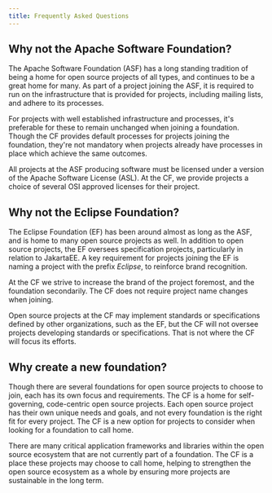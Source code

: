 ```yaml
---
title: Frequently Asked Questions
---
```


## Why not the Apache Software Foundation?

The Apache Software Foundation (ASF) has a long standing tradition of being a home for open source projects of all types,
and continues to be a great home for many.
As part of a project joining the ASF, it is required to run on the infrastructure that is provided for projects, including mailing lists,
and adhere to its processes.

For projects with well established infrastructure and processes, it's preferable for these to remain unchanged when joining a foundation.
Though the CF provides default processes for projects joining the foundation,
they're not mandatory when projects already have processes in place which achieve the same outcomes.

All projects at the ASF producing software must be licensed under a version of the Apache Software License (ASL).
At the CF, we provide projects a choice of several OSI approved licenses for their project.

## Why not the Eclipse Foundation?

The Eclipse Foundation (EF) has been around almost as long as the ASF, and is home to many open source projects as well.
In addition to open source projects, the EF oversees specification projects, particularly in relation to JakartaEE.
A key requirement for projects joining the EF is naming a project with the prefix _Eclipse_,
to reinforce brand recognition.

At the CF we strive to increase the brand of the project foremost, and the foundation secondarily.
The CF does not require project name changes when joining.

Open source projects at the CF may implement standards or specifications defined by other organizations,
such as the EF, but the CF will not oversee projects developing standards or specifications.
That is not where the CF will focus its efforts.

## Why create a new foundation?

Though there are several foundations for open source projects to choose to join,
each has its own focus and requirements.
The CF is a home for self-governing, code-centric open source projects.
Each open source project has their own unique needs and goals,
and not every foundation is the right fit for every project.
The CF is a new option for projects to consider when looking for a foundation to call home.

There are many critical application frameworks and libraries within the open source ecosystem that are not currently part of a foundation.
The CF is a place these projects may choose to call home,
helping to strengthen the open source ecosystem as a whole by ensuring more projects are sustainable in the long term.
